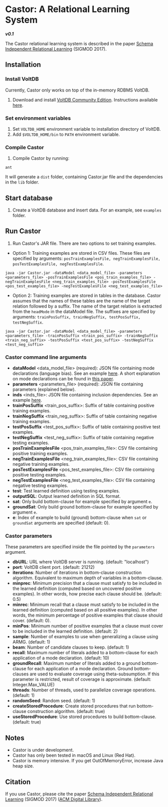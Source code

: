 # Castor: A Relational Learning System
**_v0.1_**

The Castor relational learning system is described in the paper [Schema Independent Relational Learning](http://josepicado.com/papers/Castor_SIGMOD2017.pdf) (SIGMOD 2017). 


## Installation

### Install VoltDB
Currently, Castor only works on top of the in-memory RDBMS VoltDB.

1. Download and install [VoltDB Community Edition](https://github.com/VoltDB/voltdb). Instructions available [here](https://github.com/VoltDB/voltdb/wiki/Building-VoltDB).

### Set environment variables
1. Set `VOLTDB_HOME` environment variable to installation directory of VoltDB.
2. Add `$VOLTDB_HOME/bin` to `PATH` environment variable.

### Compile Castor
1. Compile Castor by running:
```
ant
```
It will generate a `dist` folder, containing Castor.jar file and the dependencies in the `lib` folder.


## Start database
1. Create a VoltDB database and insert data. For an example, see `examples` folder.


## Run Castor
1. Run Castor's JAR file. There are two options to set training examples. 
- Option 1: Training examples are stored in CSV files. These files are specified by arguments: `posTrainExamplesFile, negTrainExamplesFile, posTestExamplesFile, negTestExamplesFile`.
```
java -jar Castor.jar -dataModel <data_model_file> -parameters <parameters_file> -posTrainExamplesFile <pos_train_examples_file> -negTrainExamplesFile <neg_train_examples_file> -posTestExamplesFile <pos_test_examples_file> -negTestExamplesFile <neg_test_examples_file>
```
- Option 2: Training examples are stored in tables in the database. Castor assumes that the names of these tables are the name of the target relation followed by a suffix. The name of the target relation is extracted from the `headMode` in the dataModel file. The suffixes are specified by arguments: `trainPosSuffix, trainNegSuffix, testPosSuffix, testNegSuffix`.
```
java -jar Castor.jar -dataModel <data_model_file> -parameters <parameters_file> -trainPosSuffix <train_pos_suffix> -trainNegSuffix <train_neg_suffix> -testPosSuffix <test_pos_suffix> -testNegSuffix <test_neg_suffix>
```

### Castor command line arguments
- **dataModel** &lt;data_model_file&gt; (required): JSON file containing mode declarations (language bias). See an example [here](https://github.com/jpicado/Castor/examples/uwcse/castor-input/dataModel.json). A short explanation on mode declarations can be found in [this paper](https://arxiv.org/abs/1710.01420).
- **parameters** &lt;parameters_file&gt; (required): JSON file containing parameters (explained below).
- **inds** &lt;inds_file&gt;: JSON file containing inclusion dependencies. See an example [here](https://github.com/jpicado/Castor/examples/uwcse/castor-input/inds.json).
- **trainPosSuffix** &lt;train_pos_suffix&gt;: Suffix of table containing positive training examples.
- **trainNegSuffix** &lt;train_neg_suffix&gt;: Suffix of table containing negative training examples.
- **testPosSuffix** &lt;test_pos_suffix&gt;: Suffix of table containing positive test examples.
- **testNegSuffix** &lt;test_neg_suffix&gt;: Suffix of table containing negative testing examples.
- **posTrainExamplesFile** &lt;pos_train_examples_file&gt;: CSV file containing positive training examples.
- **negTrainExamplesFile** &lt;neg_train_examples_file&gt;: CSV file containing negative training examples.
- **posTestExamplesFile** &lt;pos_test_examples_file&gt;: CSV file containing positive testing examples.
- **negTestExamplesFile** &lt;neg_test_examples_file&gt;: CSV file containing negative testing examples.
- **test**: Test learned definition using testing examples.
- **outputSQL**: Output learned definition in SQL format.
- **sat**: Only build bottom-clause for example specified by argument `e`.
- **groundSat**: Only build ground bottom-clause for example specified by argument `e`.
- **e**: Index of example to build (ground) bottom-clause when `sat` or `groundSat` arguments are specified (default: 0).

### Castor parameters
These parameters are specified inside the file pointed by the `parameters` argument.
- **dbURL**: URL where VoltDB server is running. (default: "localhost")
- **port**: VoltDB client port. (default: 21212)
- **iterations**: Number of iterations in bottom-clause construction algorithm. Equivalent to maximum depth of variables in a bottom-clause.
- **minprec**: Minimum precision that a clause must satisfy to be included in the learned definition (computed based on uncovered positive examples). In other words, how precise each clause should be. (default: 0.5)
- **minrec**: Minimum recall that a clause must satisfy to be included in the learned definition (computed based on all positive examples). In other words, the minimum percentage of positive examples that clause should cover. (default: 0).
- **minPos**: Minimum number of positive examples that a clause must cover to be included in the learned definition. (default: 2)
- **sample**: Number of examples to use when generalizing a clause using ARMG. (default: 1)
- **beam**: Number of candidate clauses to keep. (default: 1)
- **recall**: Maximum number of literals added to a bottom-clause for each application of a mode declaration. (default: 10)
- **groundRecall**: Maximum number of literals added to a ground bottom-clause for each application of a mode declaration. Ground bottom-clauses are used to evaluate coverage using theta-subsumption. If this parameter is restricted, result of coverage is approximate. (default: Integer.Max_VALUE)
- **threads**: Number of threads, used to parallelize coverage operations. (default: 1)
- **randomSeed**: Random seed. (default: 1)
- **createStoredProcedure**: Create stored procedures that run bottom-clause construction algorithm. (default: true)
- **useStoredProcedure**: Use stored procedures to build bottom-clause. (default: true)


## Notes
- Castor is under development.
- Castor has only been tested in macOS and Linux (Red Hat).
- Castor is memory intensive. If you get OutOfMemoryError, increase Java heap size.


## Citation
If you use Castor, please cite the paper [Schema Independent Relational Learning](http://josepicado.com/papers/Castor_SIGMOD2017.pdf) (SIGMOD 2017) ([ACM Digital Library](https://dl.acm.org/citation.cfm?id=3035923)).

